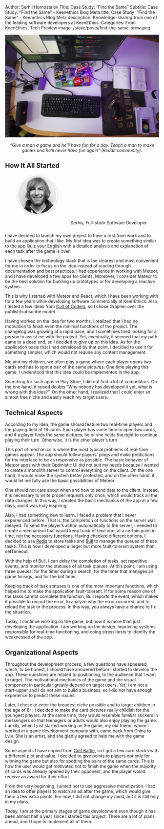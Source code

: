 Author: Serhii Hornostaiev
Title: Case Study: “Find the Same”
Subtitle: Case Study: “Find the Same” - Keenethics Blog
Meta title: Case Study: “Find the Same” - Keenethics Blog
Meta description: Knowledge-sharing from one of the leading software developers at KeenEthics.
Categories: From KeenEthics, Tech
Preview image: /static/posts/find-the-same-prew.jpeg

![Handshake](/static/posts/find-the-same.jpeg)

<div>
  <p style="font-style: italic;text-align: center;">“Give a man a game and he’ll have fun for a day. Teach a man to make games and he’ll never have fun again” (Reddit community).</p>
</div>

## How It All Started

<div>
  <figure style="margin-bottom: 25px">
    <img src="/static/posts/serhiy.png" alt="Serhiy" style="margin: 0 0 15px auto;border-radius: 50%;border: 3px solid #fff;box-shadow: inset 0 1.5px 3px 0 rgba(0,0,0,.15), 0 1.5px 6px 0 rgba(0,0,0,.15);">
    <figcaption style="text-align: right">Serhiy, Full-stack Software Developer</figcaption>
  </figure>
</div>

<p>I have decided to launch my own project to have a rest from work and to build an application that I like. My first idea was to create something similar to the app <a href="//www.cambridgeenglish.org/learning-english/games-social/quiz-your-english/" target="_blank" rel="noopener noreferrer nofollow">Quiz your English</a> with a detailed analysis and explanation of each task after the game is over.</p>

I have chosen the technology stack that is the clearest and most convenient for me in order to focus on the idea instead of reading through documentation and best practices. I had experience in working with Meteor, and I have developed a few apps for clients. Moreover, I consider Meteor to be the best solution for building up prototypes or for developing a reactive system. 

<p>This is why I started with Meteor and React, which I have been working with for a few years while developing software commercially at KeenEthics. Also, I tested a few ideas from <a href="//www.cultofcoders.com" target="_blank" rel="noopener noreferrer nofollow">Cult of Coders</a>, so I chose Grapher over the publish/subscribe model.</p>

Having worked on the idea for two months, I realized that I had no motivation to finish even the minimal functions of the project. The changelog was growing at a rapid pace, and I sometimes tried looking for a person to assist me with the project. Yet, eventually, it seemed that my path came to a dead end, so I decided to give up on this idea. As for the application basis that I had developed by that point, I decided to use it for something simpler, which would not require any content management.

Me and my children, we often play a game where each player opens two cards and has to spot a pair of the same pictures. One time playing this game, I understood that this idea could be implemented in the app.

Searching for such apps in Play Store, I did not find a lot of competitors. On the one hand, it raised doubts “Why nobody has developed it yet, what is wrong with this idea?”. On the other hand, I realized that I could enter an almost free niche and easily reach my target users.

## Technical Aspects

According to my idea, the game should feature two real-time players and the playing field of 16 cards. Each player has some time to open two cards, and if a player finds the same pictures, he or she holds the right to continue playing their turn. Otherwise, it is the other player’s turn.

This part of mechanics is where the most typical problems of real-time games appear. The app should follow players’ pings and make predictions for the interface to be as responsive as possible. The basic behavior of Meteor apps with their Optimistic UI did not suit my needs because I wanted to create a monolith server to control everything on the client. On the one hand, it would make the system better protected, and on the other hand, it would let me fully use the basic possibilities of Meteor.

One should not care about when and how to send data to the client. Instead, it is necessary to write proper requests only once, which would track all the data changes. In this way, I created the basic mechanics of the app in a few days, and it was truly inspiring.

<p>Also, I had something new to learn. I faced a problem that I never experienced before. That is, the completion of functions on the server was delayed. To send the player’s action automatically to the server, I needed to create a mechanism that would keep track of time and, at a certain point in time, run the necessary functions. Having checked different options, I decided to use <a href="//redis.io" target="_blank" rel="noopener noreferrer nofollow">Redis</a> to store tasks and <a href="//github.com/OptimalBits/bull" target="_blank" rel="noopener noreferrer nofollow">Bull</a> to manage the queues of these tasks. This is how I developed a larger but more fault-tolerant system than setTimeout.</p>

With the help of Bull, I can delay the completion of tasks, set repetitive events, and monitor the statuses of all task queues. At this point, I am using three queues: for the timer during a search, for the timer that manages all game timings, and for the bot timer. 

Keeping track of task statuses is one of the most important functions, which helped me to make the application fault-tolerant. If for some reason one of the tasks cannot complete the function, Bull reports the event, which makes it possible to record the error, to analyze why the error occurred, and to reload the task or the process. In this way, you always have a chance to fix the situation.

Today, I continue working on the game, but now it is more than just developing the application. I am working on the design, improving systems responsible for real-time functioning, and doing stress-tests to identify the weaknesses of the app.

## Organizational Aspects

Throughout the development process, a few questions have appeared, which, to be honest, I should have answered before I started to develop the app. These questions are related to positioning, to the audience that I want to target. The motivational mechanics of the game and the visual component in particular greatly depend on target users. Yet, I am not a start-upper and I do not aim to build a business, so I did not have enough experience to predict these issues. 

Later, I chose to enter the broadest niche possible and to target children in the age of 8+.  I decided to make the card pictures really childish for the youngest players. At the same time, they would resemble familiar stickers in messengers so that teenagers or adults would also enjoy playing the game. Luckily, when I just started working on the game, my old friend, whom I worked in a game development company with, came back from China to Lviv. She is an artist, and she gladly agreed to help me with the game design.

<p>Some aspects I have copied from <a href="//play.google.com/store/apps/details?id=games.onebutton.golfbattle&hl=en" target="_blank" rel="noopener noreferrer nofollow">Golf Battle</a>, so I got a few card stacks with a different plot and value. I decided to give points to players not only for winning the game but also for spotting the pairs of the same cards. This is how the user would get motivated not to finish the game when the majority of cards was already opened by their opponent, and the player would receive an award for their effort.</p>

From the very beginning, I aimed not to use aggressive monetization. I had an idea to offer players to watch an ad after the game, which would give them a few extra points. For now, I did not change my mind, but it is still only in my plans.

Today, I am at the primary stages of game development even though it has been almost half a year since I started this project. There are a lot of plans ahead, and I hope to implement all of them.